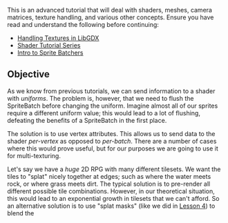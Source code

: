 This is an advanced tutorial that will deal with shaders, meshes, camera matrices, texture handling, and various other concepts. Ensure you have read and understand the following before continuing:

- [Handling Textures in LibGDX](LibGDX-Textures)
- [Shader Tutorial Series](Shaders)
- [Intro to Sprite Batchers](Sprite-Batching)

## Objective

As we know from previous tutorials, we can send information to a shader with *uniforms*. The problem is, however, that we need to flush the SpriteBatch before changing the uniform. Imagine almost all of our sprites require a different uniform value; this would lead to a lot of flushing, defeating the benefits of a SpriteBatch in the first place. 

The solution is to use vertex attributes. This allows us to send data to the shader *per-vertex* as opposed to *per-batch*. There are a number of cases where this would prove useful, but for our purposes we are going to use it for multi-texturing. 

Let's say we have a *huge* 2D RPG with many different tilesets. We want the tiles to "splat" nicely together at edges; such as where the water meets rock, or where grass meets dirt. The typical solution is to pre-render all different possible tile combinations. However, in our theoretical situation, this would lead to an exponential growth in tilesets that we can't afford. So an alternative solution is to use "splat masks" (like we did in [Lesson 4](https://github.com/mattdesl/lwjgl-basics/wiki/ShaderLesson4)) to blend the 